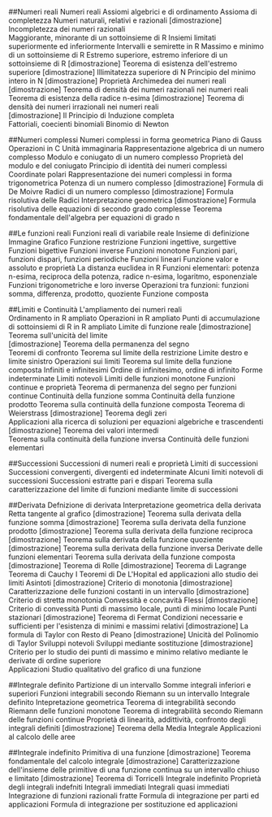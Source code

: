 ##Numeri reali
                    Numeri reali
                    Assiomi algebrici e di ordinamento
                    Assioma di completezza
                    Numeri naturali, relativi e razionali
    [dimostrazione] Incompletezza dei numeri razionali 									
                    Maggiorante, minorante di un sottoinsieme di R
                    Insiemi limitati superiormente ed inferiormente
                    Intervalli e semirette in R
                    Massimo e minimo di un sottoinsieme di R
                    Estremo superiore, estremo inferiore di un sottoinsieme di R
    [dimostrazione] Teorema di esistenza dell'estremo superiore 
    [dimostrazione] Illimitatezza superiore di N
                    Principio del minimo intero in N
    [dimostrazione] Proprietà Archimedea dei numeri reali 								
    [dimostrazione] Teorema di densità dei numeri razionali nei numeri reali 			
                    Teorema di esistenza della radice n-esima
    [dimostrazione] Teorema di densità dei numeri irrazionali nei numeri reali 			
    [dimostrazione] Il Principio di Induzione completa 									
                    Fattoriali, coecienti binomiali
                    Binomio di Newton

##Numeri complessi 
                    Numeri complessi in forma geometrica
                    Piano di Gauss
                    Operazioni in C
                    Unità immaginaria
                    Rappresentazione algebrica di un numero complesso
                    Modulo e coniugato di un numero complesso
                    Proprietà del modulo e del coniugato
                    Principio di identità dei numeri complessi
                    Coordinate polari
                    Rappresentazione dei numeri complessi in forma trigonometrica
                    Potenza di un numero complesso
    [dimostrazione] Formula di De Moivre
                    Radici di un numero complesso
    [dimostrazione] Formula risolutiva delle Radici
                    Interpretazione geometrica
    [dimostrazione] Formula risolutiva delle equazioni di secondo grado complesse
                    Teorema fondamentale dell'algebra per equazioni di grado n
    
##Le funzioni reali
                    Funzioni reali di variabile reale
                    Insieme di definizione
                    Immagine
                    Grafico
                    Funzione restrizione
                    Funzioni ingettive, surgettive
                    Funzioni bigettive
                    Funzioni inverse
                    Funzioni monotone
                    Funzioni pari, funzioni dispari, funzioni periodiche
                    Funzioni lineari
                    Funzione valor  e assoluto e proprietà
                    La distanza euclidea in R
                    Funzioni elementari: potenza n-esima, reciproca della potenza, radice n-esima, logaritmo, esponenziale
                    Funzioni trigonometriche e loro inverse
                    Operazioni tra funzioni: funzioni somma, differenza, prodotto, quoziente
                    Funzione composta

##Limiti e Continuità
                    L'ampliamento dei numeri reali 								
                    Ordinamento in R ampliato
                    Operazioni in R ampliato
                    Punti di accumulazione di sottoinsiemi di R in R ampliato
                    Limite di funzione reale
    [dimostrazione] Teorema sull'unicità del limite 													
    [dimostrazione] Teorema della permanenza del segno												
                    Teoremi di confronto
                    Teorema sul limite della restrizione
                    Limite destro e limite sinistro
                    Operazioni sui limiti
                    Teorema sul limite della funzione composta
                    Infiniti e infinitesimi
                    Ordine di infinitesimo, ordine di infinito
                    Forme indeterminate
                    Limiti notevoli
                    Limiti delle funzioni monotone
                    Funzioni continue e proprietà
                    Teorema di permanenza del segno per funzioni continue
                    Continuità della funzione somma
                    Continuità della funzione prodotto
                    Teorema sulla continuità della funzione composta
                    Teorema di Weierstrass
    [dimostrazione] Teorema degli zeri																
                    Applicazioni alla ricerca di soluzioni per equazioni algebriche e trascendenti	
    [dimostrazione] Teorema dei valori intermedi 													
                    Teorema sulla continuità della funzione inversa
                    Continuità delle funzioni elementari

##Successioni
                    Successioni di numeri reali e proprietà
                    Limiti di successioni
                    Successioni convergenti, divergenti ed indeterminate
                    Alcuni limiti notevoli di successioni
                    Successioni estratte pari e dispari
                    Teorema sulla caratterizzazione del limite di funzioni mediante limite di successioni

##Derivata
                    Defnizione di derivata
                    Interpretazione geometrica della derivata
                    Retta tangente al grafico
    [dimostrazione] Teorema sulla derivata della funzione somma
    [dimostrazione] Teorema sulla derivata della funzione prodotto
    [dimostrazione] Teorema sulla derivata della funzione reciproca
    [dimostrazione] Teorema sulla derivata della funzione quoziente
    [dimostrazione] Teorema sulla derivata della funzione inversa
                    Derivate delle funzioni elementari
                    Teorema sulla derivata della funzione composta
    [dimostrazione] Teorema di Rolle
    [dimostrazione] Teorema di Lagrange
                    Teorema di Cauchy
                    I Teoremi di De L'Hopital ed applicazioni allo studio dei limiti
                    Asintoti
    [dimostrazione] Criterio di monotonia
    [dimostrazione] Caratterizzazione delle funzioni costanti in un intervallo
    [dimostrazione] Criterio di stretta monotonia
                    Convessità e concavità
                    Flessi
    [dimostrazione] Criterio di convessità
                    Punti di massimo locale, punti di minimo locale
                    Punti stazionari
    [dimostrazione] Teorema di Fermat
                    Condizioni necessarie e sufficienti per l'esistenza di minimi e massimi relativi
    [dimostrazione] La formula di Taylor con Resto di Peano
    [dimostrazione] Unicità del Polinomio di Taylor
                    Sviluppi notevoli
                    Sviluppi mediante sostituzione
    [dimostrazione] Criterio per lo studio dei punti di massimo e minimo relativo mediante le derivate di ordine superiore 	
                    Applicazioni
                    Studio qualitativo del grafico di una funzione

##Integrale definito
                    Partizione di un intervallo
                    Somme integrali inferiori e superiori
                    Funzioni integrabili secondo Riemann su un intervallo
                    Integrale definito
                    Intepretazione geometrica
                    Teorema di integrabilità secondo Riemann delle funzioni monotone
                    Teorema di integrabilità secondo Riemann delle funzioni continue
                    Proprietà di linearità, addittività, confronto degli integrali definiti
    [dimostrazione] Teorema della Media Integrale
                    Applicazioni al calcolo delle aree

##Integrale indefinito
                    Primitiva di una funzione
    [dimostrazione] Teorema fondamentale del calcolo integrale
    [dimostrazione] Caratterizzazione dell'insieme delle primitive di una funzione continua su un intervallo chiuso e limitato
    [dimostrazione] Teorema di Torricelli
                    Integrale indefinito
                    Proprietà degli integrali indefniti
                    Integrali immediati
                    Integrali quasi immediati
                    Integrazione di funzioni razionali fratte
                    Formula di integrazione per parti ed applicazioni
                    Formula di integrazione per sostituzione ed applicazioni
